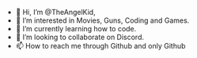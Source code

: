 - 👋 Hi, I’m @TheAngelKid,
- 👀 I’m interested in Movies, Guns, Coding and Games.
- 🌱 I’m currently learning how to code.
- 💞️ I’m looking to collaborate on Discord.
- 📫 How to reach me through Github and only Github

<!---
TheAngelKid/TheAngelKid is a ✨ special ✨ repository because its `README.md` (this file) appears on your GitHub profile.
You can click the Preview link to take a look at your changes.
--->
